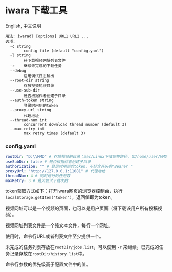 # iwara 下载工具

[English](readme.md), 中文说明

```shell
用法: iwaradl [options] URL1 URL2 ...
选项:
  -c string
        config file (default "config.yaml")
  -l string
        待下载视频网址列表文件
  -r    继续未完成的下载任务
  --debug
        启用调试日志输出
  --root-dir string
        存放视频的根目录
  --use-sub-dir
        是否根据作者创建子目录
  --auth-token string
        登录时用到的token
  --proxy-url string
        代理地址
  --thread-num int
        concurrent download thread number (default 3)
  --max-retry int
        max retry times (default 3)
```

### config.yaml

```yaml
rootDir: "D:\\MMD" # 存放视频的目录；mac/Linux下填完整路径，如/home/user/MMD
useSubDir: false # 是否根据作者创建子目录
authorization: "" # 登录时用到的token，不好含开头的"Bearer "
proxyUrl: "http://127.0.0.1:11081" # 代理地址
threadNum: 4 # 同时进行的任务数
maxRetry: 3 # 最大尝试下载次数
```

token获取方式如下：打开iwara网页的浏览器控制台，执行`localStorage.getItem("token")`，返回值即为token。

视频网址可以是一个视频的页面，也可以是用户页面（将下载该用户所有投稿视频）。

视频网址列表文件是一个纯文本文件，每行一个网址。

使用时，命令行URL或者列表文件至少提供一个。

未完成的任务列表存放在`rootDir/jobs.list`，可以使用 `-r` 来继续。已完成的任务记录存放在`rootDir/history.list`中。

命令行参数的优先级高于配置文件中的值。
